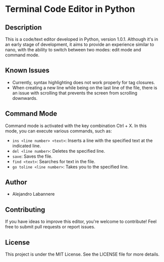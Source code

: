 # Terminal Code Editor in Python

## Description
This is a code/text editor developed in Python, version 1.0.1. Although it's in an early stage of development, it aims to provide an experience similar to nano, with the ability to switch between two modes: edit mode and command mode.

## Known Issues
- Currently, syntax highlighting does not work properly for tag closures.
- When creating a new line while being on the last line of the file, there is an issue with scrolling that prevents the screen from scrolling downwards.

## Command Mode
Command mode is activated with the key combination Ctrl + X. In this mode, you can execute various commands, such as:
- `ins <line number> <text>`: Inserts a line with the specified text at the indicated line.
- `del <line number>`: Deletes the specified line.
- `save`: Saves the file.
- `find <text>`: Searches for text in the file.
- `go toline <line number>`: Takes you to the specified line.

## Author
- Alejandro Labannere
  
## Contributing
If you have ideas to improve this editor, you're welcome to contribute! Feel free to submit pull requests or report issues.

## License
This project is under the MIT License. See the LICENSE file for more details.
